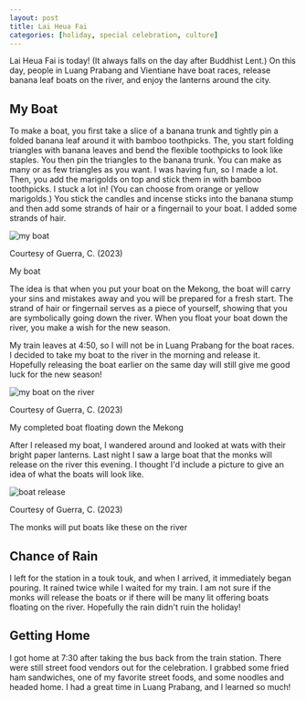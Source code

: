 ```yaml
---
layout: post
title: Lai Heua Fai
categories: [holiday, special celebration, culture]
---
```

Lai Heua Fai is today! (It always falls on the day after Buddhist Lent.) On this day, people in Luang Prabang and Vientiane have boat races, release banana leaf boats on the river, and enjoy the lanterns around the city.

## My Boat

To make a boat, you first take a slice of a banana trunk and tightly pin a folded banana leaf around it with bamboo toothpicks. The, you start folding triangles with banana leaves and bend the flexible toothpicks to look like staples. You then pin the triangles to the banana trunk. You can make as many or as few triangles as you want. I was having fun, so I made a lot. Then, you add the marigolds on top and stick them in with bamboo toothpicks. I stuck a lot in! (You can choose from orange or yellow marigolds.) You stick the candles and incense sticks into the banana stump and then add some strands of hair or a fingernail to your boat. I added some strands of hair. 

![my boat](https://lh3.googleusercontent.com/pw/ADCreHfDwFaoXBzMdRI8iMfVy9eK892tuOyt2rSTIU6MHjY0g_ptbXDgNM7ylg58BNq7hYlhIN60htz1M9MDTxDuAZQ--iOCfQkryUOjD6nV11INTXjxUnl0=w1000)

Courtesy of Guerra, C. (2023)

My boat

The idea is that when you put your boat on the Mekong, the boat will carry your sins and mistakes away and you will be prepared for a fresh start. The strand of hair or fingernail serves as a piece of yourself, showing that you are symbolically going down the river. When you float your boat down the river, you make a wish for the new season. 

My train leaves at 4:50, so I will not be in Luang Prabang for the boat races. I decided to take my boat to the river in the morning and release it. Hopefully releasing the boat earlier on the same day will still give me good luck for the new season!

![my boat on the river](https://lh3.googleusercontent.com/pw/ADCreHfA2LBoMz44NaQZ-uT-CStVuek3BwoABHY7ZcPbysAh1rujoqM-jbrSG7WvKnTmoXK2oisa7WUMtdIHk8N2vdACjTXBI2OnTp17b6McP_jao4ngsyji=w1000)

Courtesy of Guerra, C. (2023)

My completed boat floating down the Mekong

After I released my boat, I wandered around and looked at wats with their bright paper lanterns. Last night I saw a large boat that the monks will release on the river this evening. I thought I'd include a picture to give an idea of what the boats will look like. 

![boat release](https://lh3.googleusercontent.com/pw/ADCreHe2YbndAAzDP3uGNm-f7hiJtS_3AAMyFFWhhcUKLfzscmunUezhN2draaqR3TW9qTz64jYM7u98UZBHEkYFYQMORUrIjOvq4VEyeu19SmYoLTZ4nxlW=w1000)

Courtesy of Guerra, C. (2023)

The monks will put boats like these on the river

## Chance of Rain

I left for the station in a touk touk, and when I arrived, it immediately began pouring. It rained twice while I waited for my train. I am not sure if the monks will release the boats or if there will be many lit offering boats floating on the river. Hopefully the rain didn't ruin the holiday!

## Getting Home

I got home at 7:30 after taking the bus back from the train station. There were still street food vendors out for the celebration. I grabbed some fried ham sandwiches, one of my favorite street foods, and some noodles and headed home. I had a great time in Luang Prabang, and I learned so much!

<!-- Hello and welcome. The only purpose of this post is to greet you when your site comes alive for the first time.  
This post will demonstrate some of the more common content & elements found in posts.  
Feel free to delete this post when you are ready to publish your first post.  

Lorem ipsum dolor sit amet, consectetur adipiscing elit. Fusce bibendum neque eget nunc mattis eu sollicitudin enim tincidunt. Vestibulum lacus tortor, ultricies id dignissim ac, bibendum in velit.

## Some great heading (h2)

Proin convallis mi ac felis pharetra aliquam. Curabitur dignissim accumsan rutrum. In arcu magna, aliquet vel pretium et, molestie et arcu.


Mauris lobortis nulla et felis ullamcorper bibendum. Phasellus et hendrerit mauris. Proin eget nibh a massa vestibulum pretium. Suspendisse eu nisl a ante aliquet bibendum quis a nunc. Praesent varius interdum vehicula. Aenean risus libero, placerat at vestibulum eget, ultricies eu enim. Praesent nulla tortor, malesuada adipiscing adipiscing sollicitudin, adipiscing eget est.

## Another great heading (h2)

Lorem ipsum dolor sit amet, consectetur adipiscing elit. Fusce bibendum neque eget nunc mattis eu sollicitudin enim tincidunt. Vestibulum lacus tortor, ultricies id dignissim ac, bibendum in velit.

### Some great subheading (h3)

Proin convallis mi ac felis pharetra aliquam. Curabitur dignissim accumsan rutrum. In arcu magna, aliquet vel pretium et, molestie et arcu. Mauris lobortis nulla et felis ullamcorper bibendum.

Phasellus et hendrerit mauris. Proin eget nibh a massa vestibulum pretium. Suspendisse eu nisl a ante aliquet bibendum quis a nunc.

### Some great subheading (h3)

Praesent varius interdum vehicula. Aenean risus libero, placerat at vestibulum eget, ultricies eu enim. Praesent nulla tortor, malesuada adipiscing adipiscing sollicitudin, adipiscing eget est.

> This quote will *change* your life. It will reveal the <i>secrets</i> of the universe, and all the wonders of humanity. Don't <em>misuse</em> it.

Lorem ipsum dolor sit amet, consectetur adipiscing elit. Fusce bibendum neque eget nunc mattis eu sollicitudin enim tincidunt.

### Some great subheading (h3)

Vestibulum lacus tortor, ultricies id dignissim ac, bibendum in velit. Proin convallis mi ac felis pharetra aliquam. Curabitur dignissim accumsan rutrum.

In arcu magna, aliquet vel pretium et, molestie et arcu. Mauris lobortis nulla et felis ullamcorper bibendum. Phasellus et hendrerit mauris.

#### You might want a sub-subheading (h4)

In arcu magna, aliquet vel pretium et, molestie et arcu. Mauris lobortis nulla et felis ullamcorper bibendum. Phasellus et hendrerit mauris.

In arcu magna, aliquet vel pretium et, molestie et arcu. Mauris lobortis nulla et felis ullamcorper bibendum. Phasellus et hendrerit mauris.

#### But it's probably overkill (h4)

In arcu magna, aliquet vel pretium et, molestie et arcu. Mauris lobortis nulla et felis ullamcorper bibendum. Phasellus et hendrerit mauris.

##### Could be a smaller sub-heading, `pacman` (h5)

In arcu magna, aliquet vel pretium et, molestie et arcu. Mauris lobortis nulla et felis ullamcorper bibendum. Phasellus et hendrerit mauris.

###### Small yet significant sub-heading  (h6)

In arcu magna, aliquet vel pretium et, molestie et arcu. Mauris lobortis nulla et felis ullamcorper bibendum. Phasellus et hendrerit mauris.

### Highlight the code please!!

{% highlight c %}
float Q_rsqrt( float number )
{
	long i;
	float x2, y;
	const float threehalfs = 1.5F;

	x2 = number * 0.5F;
	y  = number;
	i  = * ( long * ) &y;                       // evil floating point bit level hacking
	i  = 0x5f3759df - ( i >> 1 );               // what the fuck? 
	y  = * ( float * ) &i;
	y  = y * ( threehalfs - ( x2 * y * y ) );   // 1st iteration
//	y  = y * ( threehalfs - ( x2 * y * y ) );   // 2nd iteration, this can be removed

	return y;
}
{% endhighlight %}

### Oh hai, an unordered list!!

In arcu magna, aliquet vel pretium et, molestie et arcu. Mauris lobortis nulla et felis ullamcorper bibendum. Phasellus et hendrerit mauris.

- First item, yo
- Second item, dawg
- Third item, what what?!
- Fourth item, fo sheezy my neezy

### Oh hai, an ordered list!!

In arcu magna, aliquet vel pretium et, molestie et arcu. Mauris lobortis nulla et felis ullamcorper bibendum. Phasellus et hendrerit mauris.

1. First item, yo
2. Second item, dawg
3. Third item, what what?!
4. Fourth item, fo sheezy my neezy

## Headings are cool! (h2)

Proin eget nibh a massa vestibulum pretium. Suspendisse eu nisl a ante aliquet bibendum quis a nunc. Praesent varius interdum vehicula. Aenean risus libero, placerat at vestibulum eget, ultricies eu enim. Praesent nulla tortor, malesuada adipiscing adipiscing sollicitudin, adipiscing eget est.

Praesent nulla tortor, malesuada adipiscing adipiscing sollicitudin, adipiscing eget est.

Proin eget nibh a massa vestibulum pretium. Suspendisse eu nisl a ante aliquet bibendum quis a nunc.

### Tables

Title 1               | Title 2               | Title 3               | Title 4
--------------------- | --------------------- | --------------------- | ---------------------
lorem                 | lorem ipsum           | lorem ipsum dolor     | lorem ipsum dolor sit
lorem ipsum dolor sit | lorem ipsum dolor sit | lorem ipsum dolor sit | lorem ipsum dolor sit
lorem ipsum dolor sit | lorem ipsum dolor sit | lorem ipsum dolor sit | lorem ipsum dolor sit
lorem ipsum dolor sit | lorem ipsum dolor sit | lorem ipsum dolor sit | lorem ipsum dolor sit

Title 1 | Title 2 | Title 3 | Title 4
--- | --- | --- | ---
lorem | lorem ipsum | lorem ipsum dolor | lorem ipsum dolor sit
lorem ipsum dolor sit amet | lorem ipsum dolor sit amet consectetur | lorem ipsum dolor sit amet | lorem ipsum dolor sit
lorem ipsum dolor | lorem ipsum | lorem | lorem ipsum
lorem ipsum dolor | lorem ipsum dolor sit | lorem ipsum dolor sit amet | lorem ipsum dolor sit amet consectetur -->
